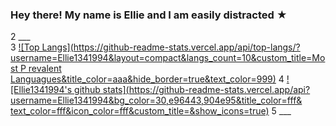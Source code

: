 ### Hey there! My name is Ellie and I am easily distracted ★         
  2 ___                                                                  
  3 [![Top Langs](https://github-readme-stats.vercel.app/api/top-langs/?username=Ellie1341994&layout=compact&langs_count=10&custom_title=Most P    revalent Languagues&title_color=aaa&hide_border=true&text_color=999)](https://github.com/Ellie1341994/github-readme-stats)
  4 [![Ellie1341994's github stats](https://github-readme-stats.vercel.app/api?username=Ellie1341994&bg_color=30,e96443,904e95&title_color=fff&    text_color=fff&icon_color=fff&custom_title=&show_icons=true)](https://github.com/Ellie1341994/github-readme-stats)
  5 ___   
